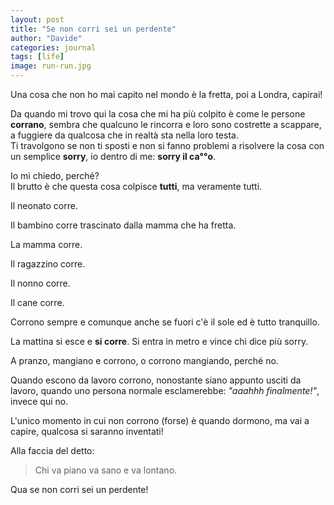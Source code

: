 ```yaml
---
layout: post
title: "Se non corri sei un perdente"
author: "Davide"
categories: journal
tags: [life]
image: run-run.jpg
---
```


Una cosa che non ho mai capito nel mondo è la fretta, poi a Londra, capirai!

Da quando mi trovo qui la cosa che mi ha più colpito è come le persone **corrano**, sembra che qualcuno le rincorra e loro sono costrette a scappare, a fuggiere da qualcosa che in realtà sta nella loro testa. <br>Ti travolgono se non ti sposti e non si fanno problemi a risolvere la cosa con un semplice **sorry**, io dentro di me: **sorry il ca°°o**.

Io mi chiedo, perché?<br>
Il brutto è che questa cosa colpisce **tutti**, ma veramente tutti. 

Il neonato corre.

Il bambino corre trascinato dalla mamma che ha fretta.

La mamma corre.

Il ragazzino corre.

Il nonno corre. 

Il cane corre.

Corrono sempre e comunque anche se fuori c'è il sole ed è tutto tranquillo.


La mattina si esce e **si corre**. Si entra in metro e vince chi dice più sorry.

A pranzo, mangiano e corrono, o corrono mangiando, perché no. 

Quando escono da lavoro corrono, nonostante siano appunto usciti da lavoro, quando uno persona normale esclamerebbe: *"aaahhh finalmente!"*, invece qui no. 

L'unico momento in cui non corrono (forse) è quando dormono, ma vai a capire, qualcosa si saranno inventati!


Alla faccia del detto: 
>Chi va piano va sano e va lontano.

Qua se non corri sei un perdente!

